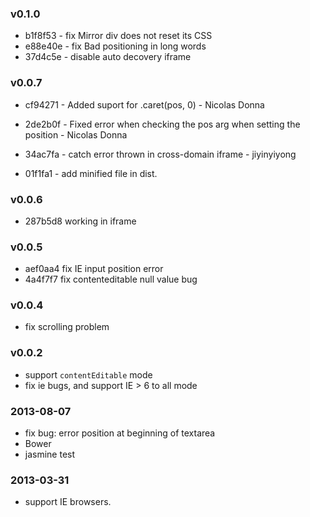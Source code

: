 ### v0.1.0

* b1f8f53 - fix Mirror div does not reset its CSS
* e88e40e - fix Bad positioning in long words
* 37d4c5e - disable auto decovery iframe

### v0.0.7

* cf94271 - Added suport for .caret(pos, 0) - Nicolas Donna
* 2de2b0f - Fixed error when checking the pos arg when setting the position - Nicolas Donna
* 34ac7fa - catch error thrown in cross-domain iframe - jiyinyiyong

* 01f1fa1 - add minified file in dist.

### v0.0.6

* 287b5d8 working in iframe

### v0.0.5

* aef0aa4 fix IE input position error
* 4a4f7f7 fix contenteditable null value bug

### v0.0.4

* fix scrolling problem

### v0.0.2

* support `contentEditable` mode
* fix ie bugs, and support IE > 6 to all mode

### 2013-08-07

* fix bug: error position at beginning of textarea
* Bower
* jasmine test

### 2013-03-31

* support IE browsers.
